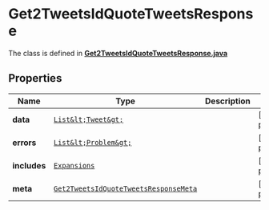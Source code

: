 

# Get2TweetsIdQuoteTweetsResponse

The class is defined in **[Get2TweetsIdQuoteTweetsResponse.java](../../src/main/java/example/micronaut/model/Get2TweetsIdQuoteTweetsResponse.java)**

## Properties

Name | Type | Description | Notes
------------ | ------------- | ------------- | -------------
**data** | [`List&lt;Tweet&gt;`](Tweet.md) |  |  [optional property]
**errors** | [`List&lt;Problem&gt;`](Problem.md) |  |  [optional property]
**includes** | [`Expansions`](Expansions.md) |  |  [optional property]
**meta** | [`Get2TweetsIdQuoteTweetsResponseMeta`](Get2TweetsIdQuoteTweetsResponseMeta.md) |  |  [optional property]






